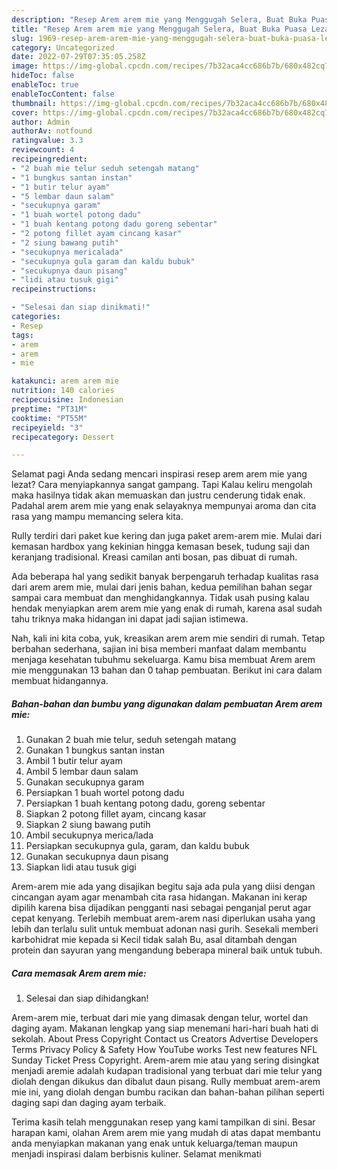```yaml
---
description: "Resep Arem arem mie yang Menggugah Selera, Buat Buka Puasa Lezat"
title: "Resep Arem arem mie yang Menggugah Selera, Buat Buka Puasa Lezat"
slug: 1969-resep-arem-arem-mie-yang-menggugah-selera-buat-buka-puasa-lezat
category: Uncategorized
date: 2022-07-29T07:35:05.258Z
image: https://img-global.cpcdn.com/recipes/7b32aca4cc686b7b/680x482cq70/arem-arem-mie-foto-resep-utama.jpg
hideToc: false
enableToc: true
enableTocContent: false
thumbnail: https://img-global.cpcdn.com/recipes/7b32aca4cc686b7b/680x482cq70/arem-arem-mie-foto-resep-utama.jpg
cover: https://img-global.cpcdn.com/recipes/7b32aca4cc686b7b/680x482cq70/arem-arem-mie-foto-resep-utama.jpg
author: Admin
authorAv: notfound
ratingvalue: 3.3
reviewcount: 4
recipeingredient:
- "2 buah mie telur seduh setengah matang"
- "1 bungkus santan instan"
- "1 butir telur ayam"
- "5 lembar daun salam"
- "secukupnya garam"
- "1 buah wortel potong dadu"
- "1 buah kentang potong dadu goreng sebentar"
- "2 potong fillet ayam cincang kasar"
- "2 siung bawang putih"
- "secukupnya mericalada"
- "secukupnya gula garam dan kaldu bubuk"
- "secukupnya daun pisang"
- "lidi atau tusuk gigi"
recipeinstructions:

- "Selesai dan siap dinikmati!"
categories:
- Resep
tags:
- arem
- arem
- mie

katakunci: arem arem mie 
nutrition: 140 calories
recipecuisine: Indonesian
preptime: "PT31M"
cooktime: "PT55M"
recipeyield: "3"
recipecategory: Dessert

---
```



Selamat pagi Anda sedang mencari inspirasi resep arem arem mie yang lezat? Cara menyiapkannya sangat gampang. Tapi Kalau keliru mengolah maka hasilnya tidak akan memuaskan dan justru cenderung tidak enak. Padahal arem arem mie yang enak selayaknya mempunyai aroma dan cita rasa yang mampu memancing selera kita.


Rully terdiri dari paket kue kering dan juga paket arem-arem mie. Mulai dari kemasan hardbox yang kekinian hingga kemasan besek, tudung saji dan keranjang tradisional. Kreasi camilan anti bosan, pas dibuat di rumah.

Ada beberapa hal yang sedikit banyak berpengaruh terhadap kualitas rasa dari arem arem mie, mulai dari jenis bahan, kedua pemilihan bahan segar sampai cara membuat dan menghidangkannya. Tidak usah pusing kalau hendak menyiapkan arem arem mie yang enak di rumah, karena asal sudah tahu triknya maka hidangan ini dapat jadi sajian istimewa.


Nah, kali ini kita coba, yuk, kreasikan arem arem mie sendiri di rumah. Tetap berbahan sederhana, sajian ini bisa memberi manfaat dalam membantu menjaga kesehatan tubuhmu sekeluarga. Kamu bisa membuat Arem arem mie menggunakan 13 bahan dan 0 tahap pembuatan. Berikut ini cara dalam membuat hidangannya.

<!--inarticleads1-->

##### Bahan-bahan dan bumbu yang digunakan dalam pembuatan Arem arem mie:

1. Gunakan 2 buah mie telur, seduh setengah matang
1. Gunakan 1 bungkus santan instan
1. Ambil 1 butir telur ayam
1. Ambil 5 lembar daun salam
1. Gunakan secukupnya garam
1. Persiapkan 1 buah wortel potong dadu
1. Persiapkan 1 buah kentang potong dadu, goreng sebentar
1. Siapkan 2 potong fillet ayam, cincang kasar
1. Siapkan 2 siung bawang putih
1. Ambil secukupnya merica/lada
1. Persiapkan secukupnya gula, garam, dan kaldu bubuk
1. Gunakan secukupnya daun pisang
1. Siapkan lidi atau tusuk gigi


Arem-arem mie ada yang disajikan begitu saja ada pula yang diisi dengan cincangan ayam agar menambah cita rasa hidangan. Makanan ini kerap dipilih karena bisa dijadikan pengganti nasi sebagai penganjal perut agar cepat kenyang. Terlebih membuat arem-arem nasi diperlukan usaha yang lebih dan terlalu sulit untuk membuat adonan nasi gurih. Sesekali memberi karbohidrat mie kepada si Kecil tidak salah Bu, asal ditambah dengan protein dan sayuran yang mengandung beberapa mineral baik untuk tubuh. 

<!--inarticleads2-->

##### Cara memasak Arem arem mie:


1. Selesai dan siap dihidangkan!

Arem-arem mie, terbuat dari mie yang dimasak dengan telur, wortel dan daging ayam. Makanan lengkap yang siap menemani hari-hari buah hati di sekolah. About Press Copyright Contact us Creators Advertise Developers Terms Privacy Policy &amp; Safety How YouTube works Test new features NFL Sunday Ticket Press Copyright. Arem-arem mie atau yang sering disingkat menjadi aremie adalah kudapan tradisional yang terbuat dari mie telur yang diolah dengan dikukus dan dibalut daun pisang. Rully membuat arem-arem mie ini, yang diolah dengan bumbu racikan dan bahan-bahan pilihan seperti daging sapi dan daging ayam terbaik. 

Terima kasih telah menggunakan resep yang kami tampilkan di sini. Besar harapan kami, olahan Arem arem mie yang mudah di atas dapat membantu anda menyiapkan makanan yang enak untuk keluarga/teman maupun menjadi inspirasi dalam berbisnis kuliner. Selamat menikmati
